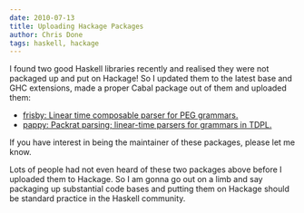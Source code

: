 ```yaml
---
date: 2010-07-13
title: Uploading Hackage Packages
author: Chris Done
tags: haskell, hackage
---
```


I found two good Haskell libraries recently and realised they were not
packaged up and put on Hackage! So I updated them to the latest base
and GHC extensions, made a proper Cabal package out of them and
uploaded them:

* [frisby: Linear time composable parser for PEG grammars.](http://hackage.haskell.org/package/frisby)
* [pappy: Packrat parsing; linear-time parsers for grammars in TDPL.](http://hackage.haskell.org/package/pappy)

If you have interest in being the maintainer of these packages, please
let me know.

Lots of people had not even heard of these two packages above before I
uploaded them to Hackage. So I am gonna go out on a limb and say
packaging up substantial code bases and putting them on Hackage should
be standard practice in the Haskell community.

